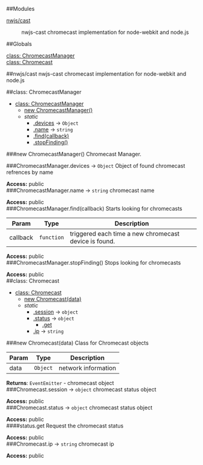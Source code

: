 ##Modules
<dl>
<dt><a href="#module_nwjs/cast">nwjs/cast</a></dt>
<dd><p>nwjs-cast chromecast implementation for node-webkit and node.js</p>
</dd>
</dl>
##Globals
<dl>
<dt><a href="#ChromecastManager">class: ChromecastManager</a></dt>
<dd></dd>
<dt><a href="#Chromecast">class: Chromecast</a></dt>
<dd></dd>
</dl>
<a name="module_nwjs/cast"></a>
##nwjs/cast
nwjs-cast chromecast implementation for node-webkit and node.js

<a name="ChromecastManager"></a>
##class: ChromecastManager

* [class: ChromecastManager](#ChromecastManager)
  * [new ChromecastManager()](#new_ChromecastManager_new)
  * _static_
    * [.devices](#ChromecastManager.devices) → <code>Object</code>
    * [.name](#ChromecastManager.name) → <code>string</code>
    * [.find(callback)](#ChromecastManager.find)
    * [.stopFinding()](#ChromecastManager.stopFinding)

<a name="new_ChromecastManager_new"></a>
###new ChromecastManager()
Chromecast Manager.

<a name="ChromecastManager.devices"></a>
###ChromecastManager.devices → <code>Object</code>
Object of found chromecast refrences by name

**Access:** public  
<a name="ChromecastManager.name"></a>
###ChromecastManager.name → <code>string</code>
chromecast name

**Access:** public  
<a name="ChromecastManager.find"></a>
###ChromecastManager.find(callback)
Starts looking for chromecasts

| Param | Type | Description |
| --- | --- | --- |
| callback | <code>function</code> | triggered each time a new chromecast device is found. |

**Access:** public  
<a name="ChromecastManager.stopFinding"></a>
###ChromecastManager.stopFinding()
Stops looking for chromecasts

**Access:** public  
<a name="Chromecast"></a>
##class: Chromecast

* [class: Chromecast](#Chromecast)
  * [new Chromecast(data)](#new_Chromecast_new)
  * _static_
    * [.session](#Chromecast.session) → <code>object</code>
    * [.status](#Chromecast.status) → <code>object</code>
      * [.get](#Chromecast.status.get)
    * [.ip](#Chromecast.ip) → <code>string</code>

<a name="new_Chromecast_new"></a>
###new Chromecast(data)
Class for Chromecast objects

| Param | Type | Description |
| --- | --- | --- |
| data | <code>Object</code> | network information |

**Returns**: <code>EventEmitter</code> - chromecast object  
<a name="Chromecast.session"></a>
###Chromecast.session → <code>object</code>
chromecast status object

**Access:** public  
<a name="Chromecast.status"></a>
###Chromecast.status → <code>object</code>
chromecast status object

**Access:** public  
<a name="Chromecast.status.get"></a>
####status.get
Request the chromecast status

**Access:** public  
<a name="Chromecast.ip"></a>
###Chromecast.ip → <code>string</code>
chromecast ip

**Access:** public  
